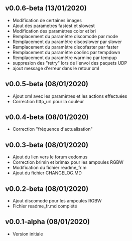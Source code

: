 ## v0.0.6-beta (13/01/2020)

* Modification de certaines images
* Ajout des parametres fastest et slowest
* Modification des paramètres color et bri
* Remplacement du paramètre discomode par mode
* Remplacement du paramètre discoslower par slower
* Remplacement du paramètre discofaster par faster
* Remplacement du paramètre coolinc par tempdown
* Remplacement du paramètre warminc par tempup
* suppresion des "retry" lors de l'envoi des paquets UDP 
* ajout message d'erreur dans le retour xml

## v0.0.5-beta (08/01/2020)

* Ajout xml avec les paramètres et les actions effectuées
* Correction http_url pour la couleur

## v0.0.4-beta (08/01/2020)

* Correction "fréquence d'actualisation" 

## v0.0.3-beta (08/01/2020)

* Ajout du lien vers le forum eedomus
* Correction brimin et brimax pour les ampoules RGBW
* Modification du fichier readme_fr.m
* Ajout du fichier CHANGELOG.MD
 
## v0.0.2-beta (08/01/2020)

* Ajout discomode pour les ampoules RGBW
* Fichier readme_fr.md complété

## v0.0.1-alpha (08/01/2020)

*  Version initiale
